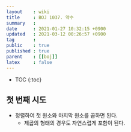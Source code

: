 ```yaml
---
layout    : wiki
title     : BOJ 1037. 약수
summary   : 
date      : 2021-01-27 10:32:15 +0900
updated   : 2021-03-12 00:26:57 +0900
tag       : 
public    : true
published : true
parent    : [[boj]]
latex     : false
---
```

* TOC
{:toc}

## 첫 번째 시도
- 정렬하여 첫 원소와 마지막 원소를 곱하면 된다.
	- 제곱의 형태의 경우도 자연스럽게 포함이 된다.
